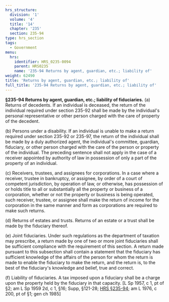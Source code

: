 ```yaml
---
hrs_structure:
  division: '1'
  volume: '4'
  title: '14'
  chapter: '235'
  section: 235-94
type: hrs_section
tags:
  - Government
menu:
  hrs:
    identifier: HRS_0235-0094
    parent: HRS0235
    name: '235-94 Returns by agent, guardian, etc.; liability of'
weight: 62490
title: 'Returns by agent, guardian, etc.; liability of'
full_title: '235-94 Returns by agent, guardian, etc.; liability of'
---
```

**§235-94 Returns by agent, guardian, etc.; liability of fiduciaries.** (a) Returns of decedents. If an individual is deceased, the return of the individual required under section 235-92 shall be made by the individual's personal representative or other person charged with the care of property of the decedent.

(b) Persons under a disability. If an individual is unable to make a return required under section 235-92 or 235-97, the return of the individual shall be made by a duly authorized agent, the individual's committee, guardian, fiduciary, or other person charged with the care of the person or property of the individual. The preceding sentence shall not apply in the case of a receiver appointed by authority of law in possession of only a part of the property of an individual.

(c) Receivers, trustees, and assignees for corporations. In a case where a receiver, trustee in bankruptcy, or assignee, by order of a court of competent jurisdiction, by operation of law, or otherwise, has possession of or holds title to all or substantially all the property or business of a corporation, whether or not the property or business is being operated, such receiver, trustee, or assignee shall make the return of income for the corporation in the same manner and form as corporations are required to make such returns.

(d) Returns of estates and trusts. Returns of an estate or a trust shall be made by the fiduciary thereof.

(e) Joint fiduciaries. Under such regulations as the department of taxation may prescribe, a return made by one of two or more joint fiduciaries shall be sufficient compliance with the requirement of this section. A return made pursuant to this subsection shall contain a statement that the fiduciary has sufficient knowledge of the affairs of the person for whom the return is made to enable the fiduciary to make the return, and the return is, to the best of the fiduciary's knowledge and belief, true and correct.

(f) Liability of fiduciaries. A tax imposed upon a fiduciary shall be a charge upon the property held by the fiduciary in that capacity. [L Sp 1957, c 1, pt of §2; am L Sp 1959 2d, c 1, §16; Supp, §121-28; [HRS §235-94](/title-14/chapter-235/section-235-94/); am L 1976, c 200, pt of §1; gen ch 1985]